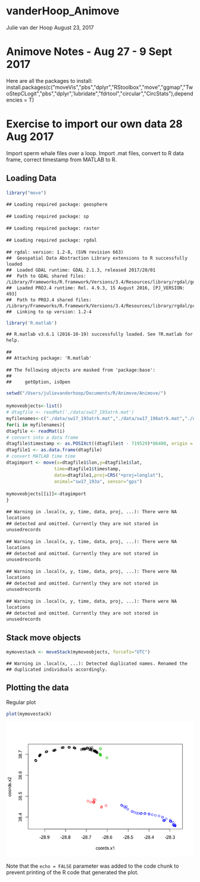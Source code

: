 vanderHoop\_Animove
================
Julie van der Hoop
August 23, 2017

Animove Notes - Aug 27 - 9 Sept 2017
====================================

Here are all the packages to install: install.packages(c("moveVis","pbs","dplyr","RStoolbox","move","ggmap","TwoStepCLogit","pbs","dplyr",'lubridate","fdrtool","circular","CircStats"),dependencies = T)

Exercise to import our own data 28 Aug 2017
===========================================

Import sperm whale files over a loop. Import .mat files, convert to R data frame, correct timestamp from MATLAB to R.

Loading Data
------------

``` r
library("move")
```

    ## Loading required package: geosphere

    ## Loading required package: sp

    ## Loading required package: raster

    ## Loading required package: rgdal

    ## rgdal: version: 1.2-8, (SVN revision 663)
    ##  Geospatial Data Abstraction Library extensions to R successfully loaded
    ##  Loaded GDAL runtime: GDAL 2.1.3, released 2017/20/01
    ##  Path to GDAL shared files: /Library/Frameworks/R.framework/Versions/3.4/Resources/library/rgdal/gdal
    ##  Loaded PROJ.4 runtime: Rel. 4.9.3, 15 August 2016, [PJ_VERSION: 493]
    ##  Path to PROJ.4 shared files: /Library/Frameworks/R.framework/Versions/3.4/Resources/library/rgdal/proj
    ##  Linking to sp version: 1.2-4

``` r
library('R.matlab')
```

    ## R.matlab v3.6.1 (2016-10-19) successfully loaded. See ?R.matlab for help.

    ## 
    ## Attaching package: 'R.matlab'

    ## The following objects are masked from 'package:base':
    ## 
    ##     getOption, isOpen

``` r
setwd("/Users/julievanderhoop/Documents/R/Animove/Animove/")

mymoveobjects<-list()
# dtagfile <- readMat('./data/sw17_193atrk.mat')
myfilenames<-c("./data/sw17_193atrk.mat","./data/sw17_196atrk.mat","./data/sw17_204atrk.mat","./data/sw17_225atrk.mat")
for(i in myfilenames){
dtagfile <- readMat(i)
# convert into a data frame
dtagfile$timestamp <- as.POSIXct((dtagfile$t - 719529)*86400, origin = "1970-01-01 00:00:00", tz = "UTC",format ="%Y-%m-%d %H:%M:%S")
dtagfile1 <- as.data.frame(dtagfile)
# convert MATLAB time time
dtagimport <- move(x=dtagfile1$lon,y=dtagfile1$lat,
                  time=dtagfile1$timestamp,
                  data=dtagfile1,proj=CRS("+proj=longlat"),
                  animal="sw17_193a", sensor="gps")

mymoveobjects[[i]]<-dtagimport
}
```

    ## Warning in .local(x, y, time, data, proj, ...): There were NA locations
    ## detected and omitted. Currently they are not stored in unusedrecords

    ## Warning in .local(x, y, time, data, proj, ...): There were NA locations
    ## detected and omitted. Currently they are not stored in unusedrecords

    ## Warning in .local(x, y, time, data, proj, ...): There were NA locations
    ## detected and omitted. Currently they are not stored in unusedrecords

    ## Warning in .local(x, y, time, data, proj, ...): There were NA locations
    ## detected and omitted. Currently they are not stored in unusedrecords

Stack move objects
------------------

``` r
mymovestack <- moveStack(mymoveobjects, forceTz="UTC")
```

    ## Warning in .local(x, ...): Detected duplicated names. Renamed the
    ## duplicated individuals accordingly.

Plotting the data
-----------------

Regular plot

``` r
plot(mymovestack)
```

![](vanderHoop_Animove_files/figure-markdown_github-ascii_identifiers/unnamed-chunk-3-1.png)

Note that the `echo = FALSE` parameter was added to the code chunk to prevent printing of the R code that generated the plot.
